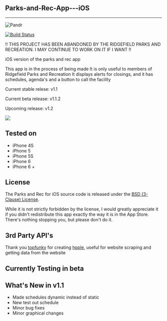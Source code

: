 ## Parks-and-Rec-App---iOS
---
![Pandr](https://nikhilp.org/images/a.png)

[![Build Status](https://travis-ci.org/indianpoptart/Parks-and-Rec-App---iOS.svg?branch=master)](https://travis-ci.org/indianpoptart/Parks-and-Rec-App---iOS)

!! THIS PROJECT HAS BEEN ABANDONED BY THE RIDGEFIELD PARKS AND RECREATION. I MAY CONTINUE TO WORK ON IT IF I WANT !!

iOS version of the parks and rec app

This app is in the process of being made
It is only useful to members of Ridgefield Parks and Recreation
It displays alerts for closings, and it has schedules, agenda's
and a button to call the facility

Current stable relese: v1.1

Current beta release: v1.1.2

Upcoming release: v1.2

[<img src="https://linkmaker.itunes.apple.com/images/badges/en-us/badge_appstore-lrg.svg">][2]

[2]: https://geo.itunes.apple.com/us/app/myparksandrec/id924248341?mt=8


## Tested on
* iPhone 4S
* iPhone 5
* iPhone 5S
* iPhone 6 
* iPhone 6 +

## License

The Parks and Rec for iOS source code is released under the [BSD (3-Clause) License](https://github.com/indianpoptart/Parks-and-Rec-App---iOS/blob/master/LICENSE).

While it is not strictly forbidden by the license, I would greatly appreciate it if you didn't redistribute this app exactly the way it is in the App Store. There's nothing stopping you, but please don't do it.

## 3rd Party API's

Thank you [topfunky](http://topfunky.com) for creating [hpple](https://github.com/topfunky/hpple), useful for website scraping and getting data from the website

## Currently Testing in beta

## What's New in v1.1
-  Made schedules dynamic instead of static
-  New test out schedule
-  Minor bug fixes
-  Minor graphical changes
